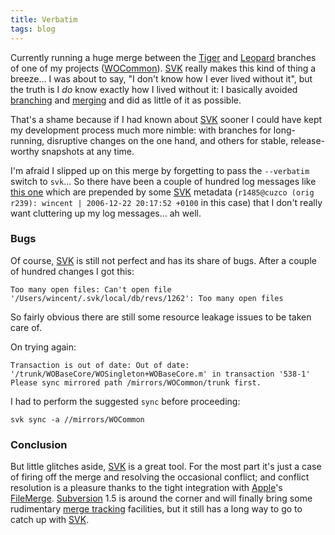 ```yaml
---
title: Verbatim
tags: blog
---
```


Currently running a huge merge between the [Tiger](http://www.wincent.com/wiki/Tiger) and [Leopard](http://www.wincent.com/wiki/Leopard) branches of one of my projects ([WOCommon](http://www.wincent.com/wiki/WOCommon)). [SVK](http://www.wincent.com/wiki/SVK) really makes this kind of thing a breeze... I was about to say, "I don't know how I ever lived without it", but the truth is I _do_ know exactly how I lived without it: I basically avoided [branching](http://www.wincent.com/wiki/branching) and [merging](http://www.wincent.com/wiki/merging) and did as little of it as possible.

That's a shame because if I had known about [SVK](http://www.wincent.com/wiki/SVK) sooner I could have kept my development process much more nimble: with branches for long-running, disruptive changes on the one hand, and others for stable, release-worthy snapshots at any time.

I'm afraid I slipped up on this merge by forgetting to pass the `--verbatim` switch to `svk`... So there have been a couple of hundred log messages like [this one](http://www.wincent.com/a/about/wincent/weblog/svn-log/archives/2007/04/wocommon_r490_2_items_changed.php) which are prepended by some [SVK](http://www.wincent.com/wiki/SVK) metadata (`r1485@cuzco (orig r239): wincent | 2006-12-22 20:17:52 +0100` in this case) that I don't really want cluttering up my log messages... ah well.

### Bugs

Of course, [SVK](http://www.wincent.com/wiki/SVK) is still not perfect and has its share of bugs. After a couple of hundred changes I got this:

    Too many open files: Can't open file '/Users/wincent/.svk/local/db/revs/1262': Too many open files

So fairly obvious there are still some resource leakage issues to be taken care of.

On trying again:

    Transaction is out of date: Out of date: '/trunk/WOBaseCore/WOSingleton+WOBaseCore.m' in transaction '538-1'
    Please sync mirrored path /mirrors/WOCommon/trunk first.

I had to perform the suggested `sync` before proceeding:

    svk sync -a //mirrors/WOCommon

### Conclusion

But little glitches aside, [SVK](http://www.wincent.com/wiki/SVK) is a great tool. For the most part it's just a case of firing off the merge and resolving the occasional conflict; and conflict resolution is a pleasure thanks to the tight integration with [Apple](http://www.wincent.com/wiki/Apple)'s [FileMerge](http://www.wincent.com/wiki/FileMerge). [Subversion](http://www.wincent.com/wiki/Subversion) 1.5 is around the corner and will finally bring some rudimentary [merge tracking](http://www.wincent.com/wiki/merge%20tracking) facilities, but it still has a long way to go to catch up with [SVK](http://www.wincent.com/wiki/SVK).
